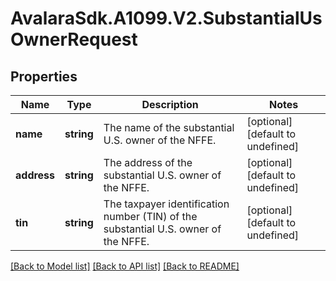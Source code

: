 # AvalaraSdk.A1099.V2.SubstantialUsOwnerRequest

## Properties

Name | Type | Description | Notes
------------ | ------------- | ------------- | -------------
**name** | **string** | The name of the substantial U.S. owner of the NFFE. | [optional] [default to undefined]
**address** | **string** | The address of the substantial U.S. owner of the NFFE. | [optional] [default to undefined]
**tin** | **string** | The taxpayer identification number (TIN) of the substantial U.S. owner of the NFFE. | [optional] [default to undefined]

[[Back to Model list]](../../../README.md#documentation-for-models) [[Back to API list]](../../../README.md#documentation-for-api-endpoints) [[Back to README]](../../../README.md)

